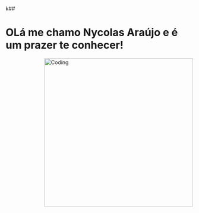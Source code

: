 k## <h1>OLá me chamo Nycolas Araújo e é um prazer te conhecer!</h1>
<div aligh="center">
<div>
    <img align="right" alt="Coding" width="400" src="http://atakir-wavy.tumblr.com/post/61572769158">
</div>
